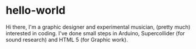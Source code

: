 # hello-world
Hi there, I'm a graphic designer and experimental musician, (pretty much) interested in coding. I've done small steps in Arduino, Supercollider (for sound research) and HTML 5 (for Graphic work).
